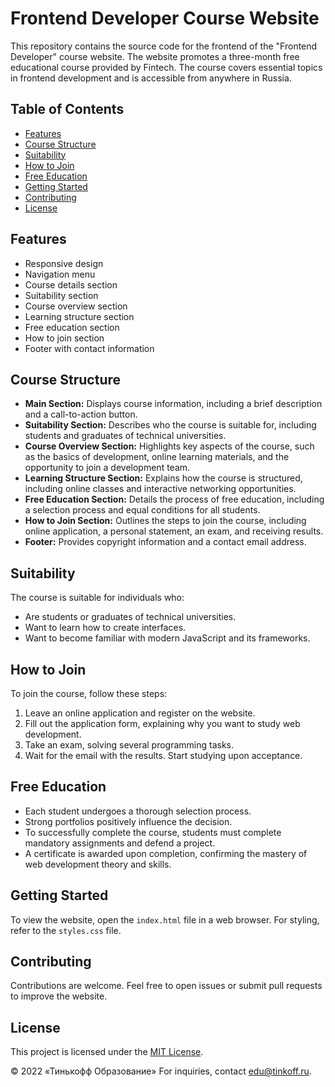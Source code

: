 # Frontend Developer Course Website

This repository contains the source code for the frontend of the "Frontend Developer" course website. The website promotes a three-month free educational course provided by Fintech. The course covers essential topics in frontend development and is accessible from anywhere in Russia.

## Table of Contents
- [Features](#features)
- [Course Structure](#course-structure)
- [Suitability](#suitability)
- [How to Join](#how-to-join)
- [Free Education](#free-education)
- [Getting Started](#getting-started)
- [Contributing](#contributing)
- [License](#license)

## Features
- Responsive design
- Navigation menu
- Course details section
- Suitability section
- Course overview section
- Learning structure section
- Free education section
- How to join section
- Footer with contact information

## Course Structure
- **Main Section:** Displays course information, including a brief description and a call-to-action button.
- **Suitability Section:** Describes who the course is suitable for, including students and graduates of technical universities.
- **Course Overview Section:** Highlights key aspects of the course, such as the basics of development, online learning materials, and the opportunity to join a development team.
- **Learning Structure Section:** Explains how the course is structured, including online classes and interactive networking opportunities.
- **Free Education Section:** Details the process of free education, including a selection process and equal conditions for all students.
- **How to Join Section:** Outlines the steps to join the course, including online application, a personal statement, an exam, and receiving results.
- **Footer:** Provides copyright information and a contact email address.

## Suitability
The course is suitable for individuals who:
- Are students or graduates of technical universities.
- Want to learn how to create interfaces.
- Want to become familiar with modern JavaScript and its frameworks.

## How to Join
To join the course, follow these steps:
1. Leave an online application and register on the website.
2. Fill out the application form, explaining why you want to study web development.
3. Take an exam, solving several programming tasks.
4. Wait for the email with the results. Start studying upon acceptance.

## Free Education
- Each student undergoes a thorough selection process.
- Strong portfolios positively influence the decision.
- To successfully complete the course, students must complete mandatory assignments and defend a project.
- A certificate is awarded upon completion, confirming the mastery of web development theory and skills.

## Getting Started
To view the website, open the `index.html` file in a web browser. For styling, refer to the `styles.css` file.

## Contributing
Contributions are welcome. Feel free to open issues or submit pull requests to improve the website.

## License
This project is licensed under the [MIT License](LICENSE).

© 2022 «Тинькофф Образование»
For inquiries, contact [edu@tinkoff.ru](mailto:edu@tinkoff.ru).
